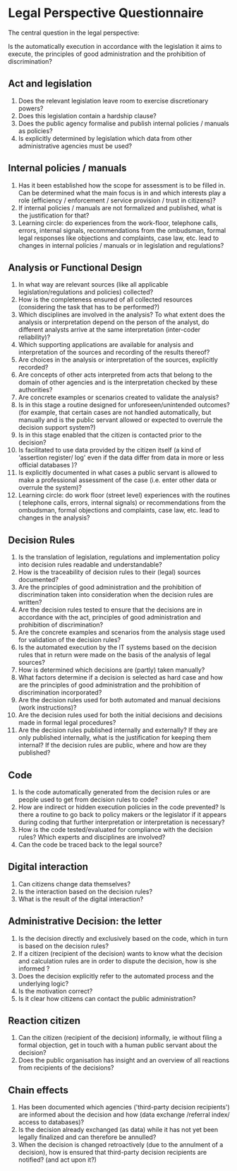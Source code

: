 # Legal Perspective Questionnaire

The central question in the legal perspective:

Is the automatically execution in accordance with the legislation it aims to execute, the principles of good administration and the prohibition of discrimination?

## Act and legislation 
1. Does the relevant legislation leave room to exercise discretionary powers? 
2. Does this legislation contain a hardship clause?
3. Does the public agency formalise and publish internal policies / manuals as policies?  
4. Is explicitly determined by legislation which data from other administrative agencies must be used?

## Internal policies / manuals
1. Has it been established how the scope for assessment is to be filled in. Can be determined what the main focus is in and which interests play a role (efficiency / enforcement / service provision / trust in citizens)?
2. If internal policies / manuals are not formalized and published, what is the justification for that?
3. Learning circle: do experiences from the work-floor, telephone calls, errors, internal signals, recommendations from the ombudsman, formal legal responses like objections and complaints, case law, etc. lead to changes in internal policies / manuals or in legislation and regulations?

## Analysis or Functional Design 
1. In what way are relevant sources (like all applicable legislation/regulations and policies) collected?
2. How is the completeness ensured of all collected resources (considering the task that has to be performed?) 
3. Which disciplines are involved in the analysis? To what extent does the analysis or interpretation depend on the person of the analyst, do different analysts arrive at the same interpretation (inter-coder reliability)?
4. Which supporting applications are available for analysis and interpretation of the sources and recording of the results thereof?
5. Are choices in the analysis or interpretation of the sources,  explicitly recorded?
6. Are concepts of other acts interpreted from acts that belong to the domain of other agencies and is the interpretation checked by these authorities? 
7.  Are concrete examples or scenarios created to validate the analysis? 
8. Is in this stage a routine designed for unforeseen/unintended outcomes? (for example, that certain cases are not handled automatically, but manually and is the public servant allowed or expected to overrule the decision support system?)
9. Is in this stage enabled that the citizen is contacted prior to the decision?
10. Is facilitated to use data provided by the citizen itself (a kind of ‘assertion register/ log' even if the data differ from data in more or less official databases )?
11. Is explicitly documented in what cases a public servant is allowed to make a professional assessment of the case (i.e. enter other data or overrule the system)?
12. Learning circle: do work floor (street level) experiences with the routines ( telephone calls, errors, internal signals) or recommendations from the ombudsman, formal objections and complaints, case law, etc. lead to changes in the analysis?

## Decision Rules
1. Is the translation of legislation, regulations and implementation policy into decision rules readable and understandable?
2. How is the traceability of decision rules to their (legal) sources documented?
3. Are the principles of good administration and the prohibition of discrimination taken into consideration when the decision rules are written?
4. Are the decision rules tested to ensure that the decisions are in accordance with the act, principles of good administration and prohibition of discrimination?
5. Are the concrete examples and scenarios from the analysis stage used for validation of the decision rules?
6. Is the automated execution by the IT systems based on the decision rules that in return were made on the basis of the analysis of legal sources?
7. How is determined which decisions are (partly) taken manually?
8. What factors determine if a decision is selected as hard case and how are the principles of good administration and the prohibition of discrimination incorporated?
9. Are the decision rules used for both automated and manual decisions (work instructions)?
10. Are the decision rules used for both the initial decisions and decisions made in formal legal procedures?
11. Are the decision rules published internally and externally? If they are only published internally, what is the justification for keeping them internal? If the decision rules are public, where and how are they published?

## Code
1. Is the code automatically generated from the decision rules or are people used to get from decision rules to code?
2. How are indirect or hidden execution policies in the code prevented? Is there a routine to go back to policy makers or the legislator if it appears during coding that further interpretation or interpretation is necessary?
3. How is the code tested/evaluated for compliance with the decision rules? Which experts and disciplines are involved?
4. Can the code be traced back to the legal source?

## Digital interaction
1. Can citizens change data themselves?
2. Is the interaction based on the decision rules?
3. What is the result of the digital interaction?

## Administrative Decision: the letter
1. Is the decision directly and exclusively based on the code, which in turn is based on the decision rules?
2. If a citizen (recipient of the decision) wants to know what the decision and calculation rules are in order to dispute the decision, how is she informed ?
3. Does the decision explicitly refer to the automated process and the underlying logic? 
4. Is the motivation correct?
5. Is it clear how citizens can contact the public administration?

## Reaction citizen
1. Can the citizen (recipient of the decision) informally, ie without filing a formal objection, get in touch with a human public servant about the decision?
2. Does the public organisation has insight and an overview of all reactions from recipients of the decisions?

## Chain effects
1. Has been documented which agencies ('third-party decision recipients') are informed about the decision and how (data exchange /referral index/ access to databases)?
2. Is the decision already exchanged (as data) while it has not yet been legally finalized and can therefore be annulled? 
3. When the decision is changed retroactively (due to the annulment of a decision), how is ensured that third-party decision recipients are notified? (and act upon it?) 